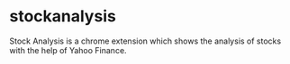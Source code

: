 # stockanalysis
Stock Analysis is a chrome extension which shows the analysis of stocks with the help of Yahoo Finance.

